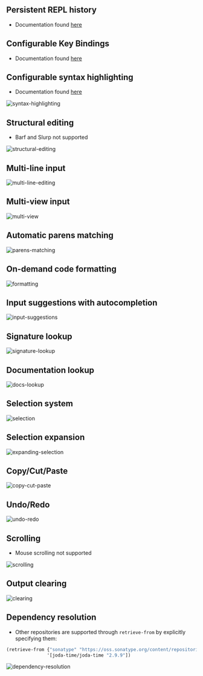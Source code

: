 ## Persistent REPL history

* Documentation found [here](configuration.md#history)

## Configurable Key Bindings
* Documentation found [here](configuration.md#key-bindings)

## Configurable syntax highlighting
* Documentation found [here](configuration.md#syntax-highlighting)

![syntax-highlighting](images/syntax-highlighting.gif)

## Structural editing
* Barf and Slurp not supported

![structural-editing](images/structural-editing.gif)

## Multi-line input

![multi-line-editing](images/multi-line-editing.gif)

## Multi-view input

![multi-view](images/multi-view-editing.gif)


## Automatic parens matching

![parens-matching](images/parens-matching.gif)

## On-demand code formatting

![formatting](images/reformatting.gif)

## Input suggestions with autocompletion

![input-suggestions](images/suggestions.gif)

## Signature lookup

![signature-lookup](images/signature.gif)

## Documentation lookup

![docs-lookup](images/documentation.gif)

## Selection system
![selection](images/selection.gif)

## Selection expansion

![expanding-selection](images/expanding-selection.gif)

## Copy/Cut/Paste

![copy-cut-paste](images/copy-cut-paste.gif)

## Undo/Redo

![undo-redo](images/undo-redo.gif)

## Scrolling
* Mouse scrolling not supported

![scrolling](images/scrolling.gif)

## Output clearing

![clearing](images/clearing.gif)

## Dependency resolution
* Other repositories are supported through `retrieve-from` by explicitly specifying them:
 ```clojure
 (retrieve-from {"sonatype" "https://oss.sonatype.org/content/repositories/releases/"}
                '[joda-time/joda-time "2.9.9"])
 ```

![dependency-resolution](images/dependency-resolution.gif)
